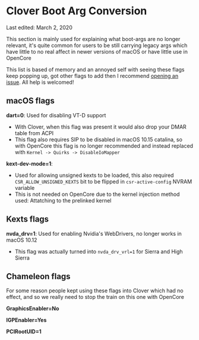 # Clover Boot Arg Conversion

Last edited: March 2, 2020

This section is mainly used for explaining what boot-args are no longer relevant, it's quite common for users to be still carrying legacy args which have little to no real affect in newer versions of macOS or have little use in OpenCore

This list is based of memory and an annoyed self with seeing these flags keep popping up, got other flags to add then I recommend [opening an issue](https://github.com/khronokernel/Opencore-Vanilla-Desktop-Guide/issues). All help is welcomed!

## macOS flags

**dart=0**: Used for disabling VT-D support
* With Clover, when this flag was present it would also drop your DMAR table from ACPI 
* This flag also requires SIP to be disabled in macOS 10.15 catalina, so with OpenCore this flag is no longer recommended and instead replaced with `Kernel -> Quirks -> DisableIoMapper`

**kext-dev-mode=1**:
* Used for allowing unsigned kexts to be loaded, this also required `CSR_ALLOW_UNSIGNED_KEXTS` bit to be flipped in `csr-active-config` NVRAM variable
* This is not needed on OpenCore due to the kernel injection method used: Attatching to the prelinked kernel


## Kexts flags

**nvda_drv=1**: Used for enabling Nvidia's WebDrivers, no longer works in macOS 10.12
* This flag was actually turned into `nvda_drv_vrl=1` for Sierra and High Sierra


## Chameleon flags


For some reason people kept using these flags into Clover which had no effect, and so we really need to stop the train on this one with OpenCore

**GraphicsEnabler=No**

**IGPEnabler=Yes**

**PCIRootUID=1**
